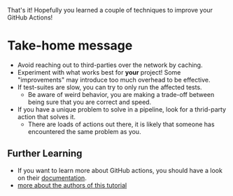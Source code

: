That's it! Hopefully you learned a couple of techniques to improve your GitHub Actions!

# Take-home message

- Avoid reaching out to third-parties over the network by caching.
- Experiment with what works best for **your** project! Some "improvements" may introduce too much overhead to be effective.
- If test-suites are slow, you can try to only run the affected tests.
  - Be aware of weird behavior, you are making a trade-off between being sure that you are correct and speed.
- If you have a unique problem to solve in a pipeline, look for a thrid-party action that solves it.
  - There are loads of actions out there, it is likely that someone has encountered the same problem as you.

## Further Learning

- If you want to learn more about GitHub actions, you should have a look on their [documentation](https://docs.github.com/en/actions).
- [more about the authors of this tutorial](https://www.youtube.com/watch?v=dQw4w9WgXcQ)
